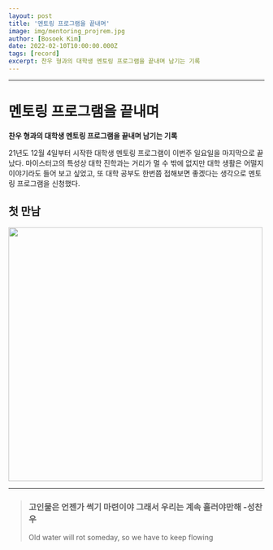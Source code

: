 ```yaml
---
layout: post
title: '멘토링 프로그램을 끝내며'
image: img/mentoring_projrem.jpg
author: [Bosoek Kim]
date: 2022-02-10T10:00:00.000Z
tags: [record]
excerpt: 찬우 형과의 대학생 멘토링 프로그램을 끝내며 남기는 기록
---
```


---
# 멘토링 프로그램을 끝내며
__찬우 형과의 대학생 멘토링 프로그램을 끝내며 남기는 기록__

21년도 12월 4일부터 시작한 대학생 멘토링 프로그램이 이번주 일요일을 마지막으로 끝났다. 마이스터고의 특성상 대학 진학과는 거리가 멀 수 밖에 없지만 대학 생활은 어떨지 이야기라도 들어 보고 싶었고, 또 대학 공부도 한번쯤 접해보면 좋겠다는 생각으로 멘토링 프로그램을 신청했다.

## 첫 만남



<img src="https://user-images.githubusercontent.com/68007145/153209118-362034e1-2f12-4221-9fea-55b7f5861a18.jpg" width="500">

---


>### 고인물은 언젠가 썩기 마련이야 그래서 우리는 계속 흘러야만해 -성찬우
> Old water will rot someday, so we have to keep flowing
